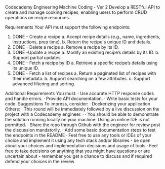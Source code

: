 Codecademy Engineering Machine Coding - Ver 2 Develop a RESTful API to create and manage cooking recipes, enabling users to perform CRUD operations on recipe resources.

Requirements
Your API must support the following endpoints:

1. DONE - Create a recipe
   a. Accept recipe details (e.g., name, ingredients, instructions, prep time).
   b. Return the recipe's unique ID and details.
2. DONE - Delete a recipe
   a. Remove a recipe by its ID.
3. DONE -Update a recipe
   a. Modify an existing recipe’s details by its ID.
   b. Support partial updates
4. DONE - Fetch a recipe by ID
   a. Retrieve a specific recipe’s details using its unique ID.
5. DONE - Fetch a list of recipes
   a. Return a paginated list of recipes with their metadata.
   b. Support searching on a few attributes.
   c. Support advanced filtering and sorting.

Additional Requirements
You must:
· Use accurate HTTP response codes and handle errors.
· Provide API documentation.
· Write basic tests for your code.
Suggestions
To impress, consider:
· Dockerizing your application
Others:
· This round will be immediately followed by a live discussion on the project with a Codecademy engineer.
·
· You should be able to demonstrate the solution running locally on your machine. Using an online IDE is not permitted.
· Share the repo through Github with the engineer for review post the discussion mandatorily.
· Add some basic documentation steps to test the endpoints in the README
· Feel free to use any tools or IDEs of your choice and implement it using any tech stack and/or libraries - be open about your choices and implementation decisions and usage of tools
· Feel free to take decisions on anything that you might have questions or are uncertain about - remember you get a chance to discuss and if required defend your choices in the review
